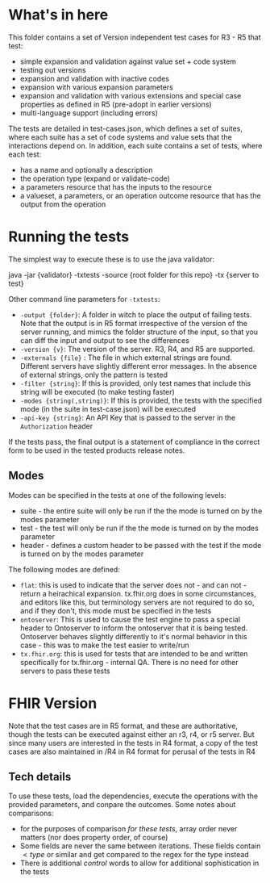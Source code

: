 # What's in here

This folder contains a set of Version independent test cases for R3 - R5 that test:

* simple expansion and validation against value set + code system
* testing out versions
* expansion and validation with inactive codes 
* expansion with various expansion parameters 
* expansion and validation with various extensions and special case properties as defined in R5 (pre-adopt in earlier versions)
* multi-language support (including errors)

The tests are detailed in test-cases.json, which defines a set of suites, where each suite has a 
set of code systems and value sets that the interactions depend on. In addition, each suite 
contains a set of tests, where each test:
* has a name and optionally a description
* the operation type (expand or validate-code)
* a parameters resource that has the inputs to the resource 
* a valueset, a parameters, or an operation outcome resource that has the output from the operation 

# Running the tests

The simplest way to execute these is to use the java validator:

java -jar {validator} -txtests -source {root folder for this repo} -tx {server to test}

Other command line parameters for ```-txtests```:

* ```-output {folder}```: A folder in witch to place the output of failing tests. Note that the output is in R5 format irrespective of the version of the server running, and mimics the folder structure of the input, so that you can diff the input and output to see the differences
* ```-version {v}```: The version of the server. R3, R4, and R5 are supported. 
* ```-externals {file}``` : The file in which external strings are found. Different servers have slightly different error messages. In the absence of external strings, only the pattern is tested
* ```-filter {string}```: If this is provided, only test names that include this string will be executed (to make testing faster)
* ```-modes {string(,string)}```:  If this is provided, the tests with the specified mode (in the suite in test-case.json) will be executed
* ```-api-key {string}```: An API Key that is passed to the server in the ```Authorization``` header

If the tests pass, the final output is a statement of compliance in the correct form to be used in the tested products release notes.

##  Modes

Modes can be specified in the tests at one of the following levels:
* suite - the entire suite will only be run if the the mode is turned on by the modes parameter
* test - the test will only be run if the the mode is turned on by the modes parameter
* header - defines a custom header to be passed with the test if the mode is turned on by the modes parameter

The following modes are defined:
* ```flat```: this is used to indicate that the server does not - and can not - return a heirachical expansion. tx.fhir.org does in some circumstances, and editors like this, but terminology servers are not required to do so, and if they don't, this mode must be specified in the tests
* ```ontoserver```: This is used to cause the test engine to pass a special header to Ontoserver to inform the ontoserver that it is being tested. Ontoserver behaves slightly differently to it's normal behavior in this case - this was to make the test easier to write/run 
* ```tx.fhir.org```: this is used for tests that are intended to be and written specifically for tx.fhir.org - internal QA. There is no need for other servers to pass these tests

# FHIR Version

Note that the test cases are in R5 format, and these are authoritative, though the tests can be executed 
against either an r3, r4, or r5 server. But since many users are interested in the tests in R4 format, 
a copy of the test cases are also maintained in /R4 in R4 format  for perusal of the tests in R4

## Tech details

To use these tests, load the dependencies, execute the operations with the provided 
parameters, and conpare the outcomes. Some notes about comparisons:

* for the purposes of comparison *for these tests*, array order never matters (nor does property order, of course)
* Some fields are never the same between iterations. These fields contain $<{type}$ or similar and get compared to the regex for the type instead 
* There is additional $control$ words to allow for additional sophistication in the tests


